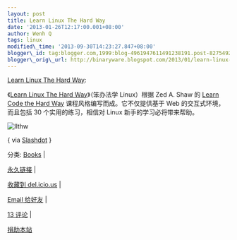 ```yaml
--- 
layout: post 
title: Learn Linux The Hard Way 
date: '2013-01-26T12:17:00.001+08:00' 
author: Wenh Q
tags: linux
modified\_time: '2013-09-30T14:23:27.847+08:00' 
blogger\_id: tag:blogger.com,1999:blog-4961947611491238191.post-8275492290239678095
blogger\_orig\_url: http://binaryware.blogspot.com/2013/01/learn-linux-hard-way.html
---
```

[Learn Linux The Hard
Way](http://linuxtoy.org/archives/learn-linux-the-hard-way.html):

《[Learn Linux The Hard Way](http://nixsrv.com/llthw)》（笨办法学
Linux）根据 Zed A. Shaw 的 [Learn Code the Hard
Way](http://learncodethehardway.org/) 课程风格编写而成。它不仅提供基于
Web 的交互式环境，而且包括 30 个实用的练习，相信对 Linux
新手的学习必将带来帮助。



![llthw](http://lt-file.b0.upaiyun.com/files/2012/12/llthw.png)



{ via
[Slashdot](http://linux.slashdot.org/story/12/12/21/1428241/learn-linux-the-hard-way)
}

分类:
[Books](http://linuxtoy.org/category/books "View all posts in Books") |

[永久链接](http://linuxtoy.org/archives/learn-linux-the-hard-way.html)
|

[收藏到
del.icio.us](http://delicious.com/save?url=http://linuxtoy.org/archives/learn-linux-the-hard-way.html&title=Learn%20Linux%20The%20Hard%20Way)
|

[Email
给好友](mailto:?Subject=Check+This+Out&body=I+think+you'll+like+this:+http://linuxtoy.org/archives/learn-linux-the-hard-way.html)
|

[13
评论](http://linuxtoy.org/archives/learn-linux-the-hard-way.html#comments)
|

[捐助本站](http://linuxtoy.org/faq/donate)
